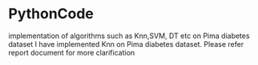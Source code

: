# PythonCode
implementation of algorithms such as Knn,SVM, DT etc on Pima diabetes dataset
I have implemented Knn on Pima diabetes dataset. Please refer report document for more clarification
